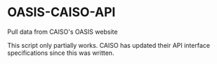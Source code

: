 # OASIS-CAISO-API
Pull data from CAISO's OASIS website

This script only partially works. CAISO has updated their API interface specifications since this was written.